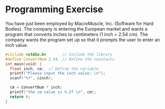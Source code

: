 # Programming Exercise
You have just been employed by MacroMuscle, Inc. (Software for Hard Bodies). The company is entering the European market and wants a program that converts inches to centimeters (1 inch = 2.54 cm). The company wants the program set up so that it prompts the user to enter an inch value.
```c
#include <stdio.h>       // Include the library
#define ConvertNum 2.54  // Define the constants
int main(void) {
  float inch, cm;  // Define the variable
  printf("Please input the inch value: \n");
  scanf("%f", &inch);

  cm = ConvertNum * inch;
  printf("the cm value is %.2f \n", cm);
  return 0;
}
```